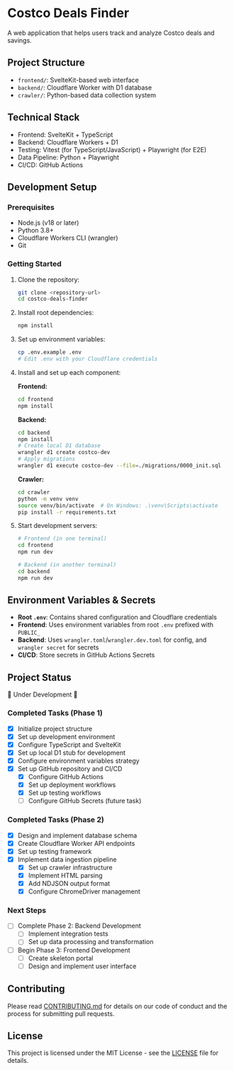 # Costco Deals Finder

A web application that helps users track and analyze Costco deals and savings.

## Project Structure

- `frontend/`: SvelteKit-based web interface
- `backend/`: Cloudflare Worker with D1 database
- `crawler/`: Python-based data collection system

## Technical Stack

- Frontend: SvelteKit + TypeScript
- Backend: Cloudflare Workers + D1
- Testing: Vitest (for TypeScript/JavaScript) + Playwright (for E2E)
- Data Pipeline: Python + Playwright
- CI/CD: GitHub Actions

## Development Setup

### Prerequisites

- Node.js (v18 or later)
- Python 3.8+
- Cloudflare Workers CLI (wrangler)
- Git

### Getting Started

1. Clone the repository:

   ```bash
   git clone <repository-url>
   cd costco-deals-finder
   ```

2. Install root dependencies:

   ```bash
   npm install
   ```

3. Set up environment variables:

   ```bash
   cp .env.example .env
   # Edit .env with your Cloudflare credentials
   ```

4. Install and set up each component:

   **Frontend:**

   ```bash
   cd frontend
   npm install
   ```

   **Backend:**

   ```bash
   cd backend
   npm install
   # Create local D1 database
   wrangler d1 create costco-dev
   # Apply migrations
   wrangler d1 execute costco-dev --file=./migrations/0000_init.sql
   ```

   **Crawler:**

   ```bash
   cd crawler
   python -m venv venv
   source venv/bin/activate  # On Windows: .\venv\Scripts\activate
   pip install -r requirements.txt
   ```

5. Start development servers:

   ```bash
   # Frontend (in one terminal)
   cd frontend
   npm run dev

   # Backend (in another terminal)
   cd backend
   npm run dev
   ```

## Environment Variables & Secrets

- **Root `.env`**: Contains shared configuration and Cloudflare credentials
- **Frontend**: Uses environment variables from root `.env` prefixed with `PUBLIC_`
- **Backend**: Uses `wrangler.toml`/`wrangler.dev.toml` for config, and `wrangler secret` for secrets
- **CI/CD**: Store secrets in GitHub Actions Secrets

## Project Status

🚧 Under Development 🚧

### Completed Tasks (Phase 1)

- [x] Initialize project structure
- [x] Set up development environment
- [x] Configure TypeScript and SvelteKit
- [x] Set up local D1 stub for development
- [x] Configure environment variables strategy
- [x] Set up GitHub repository and CI/CD
  - [x] Configure GitHub Actions
  - [x] Set up deployment workflows
  - [x] Set up testing workflows
  - [ ] Configure GitHub Secrets (future task)

### Completed Tasks (Phase 2)

- [x] Design and implement database schema
- [x] Create Cloudflare Worker API endpoints
- [x] Set up testing framework
- [x] Implement data ingestion pipeline
  - [x] Set up crawler infrastructure
  - [x] Implement HTML parsing
  - [x] Add NDJSON output format
  - [x] Configure ChromeDriver management

### Next Steps

- [ ] Complete Phase 2: Backend Development
  - [ ] Implement integration tests
  - [ ] Set up data processing and transformation
- [ ] Begin Phase 3: Frontend Development
  - [ ] Create skeleton portal
  - [ ] Design and implement user interface

## Contributing

Please read [CONTRIBUTING.md](CONTRIBUTING.md) for details on our code of conduct and the process for submitting pull requests.

## License

This project is licensed under the MIT License - see the [LICENSE](LICENSE) file for details.
